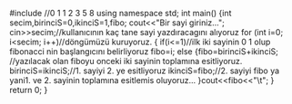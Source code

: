 #include <iostream>
//0 1 1 2 3 5 8
using namespace std;
int main()
{int secim,birinciS=0,ikinciS=1,fibo;
cout<<"Bir sayi giriniz...";
cin>>secim;//kullanıcının kaç tane sayi yazdıracagını alıyoruz
for (int i=0; i<secim; i++)//döngümüzü kuruyoruz.
{
    if(i<=1)//ilk iki sayinin 0  1 olup fibonacci nin başlangıcını belirliyoruz
        fibo=i;
    else
    {fibo=birinciS+ikinciS; //yazılacak olan fiboyu onceki iki sayinin toplamına esitliyoruz.
    birinciS=ikinciS;//1. sayiyi 2. ye esitliyoruz
    ikinciS=fibo;//2. sayiyi fibo ya yani1. ve 2. sayinin toplamına esitlemis oluyoruz...
    }cout<<fibo<<"\t";
}
    return 0;
}

